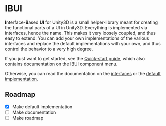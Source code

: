# IBUI

**I**nterface-**B**ased **UI** for Unity3D is a small helper-library meant for
creating the functional parts of a UI in Unity3D. Everything is implemented via
interfaces, hence the name. This makes it very loosely coupled, and thus easy to
extend: You can add your own implementations of the various interfaces and
replace the default implementations with your own, and thus control the
behavior to a very high degree.

If you just want to get started, see the
[Quick-start guide](Docs/QUICK-START.md), which also contains documentation on
the IBUI component menu.

Otherwise, you can read the documentation on the
[interfaces](Docs/INTERFACES.md) or the
[default implementation](Docs/DEFAULT-IMPLEMENTATION.md).


## Roadmap

- [x] Make default implementation
- [ ] Make documentation
- [ ] Make roadmap
